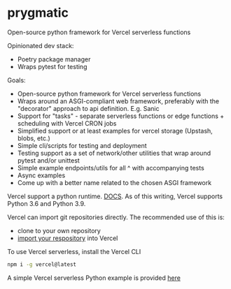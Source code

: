 # prygmatic

Open-source python framework for Vercel serverless functions

Opinionated dev stack:

- Poetry package manager
- Wraps pytest for testing

Goals:

- Open-source python framework for Vercel serverless functions
- Wraps around an ASGI-compliant web framework, preferably with the "decorator" approach to api definition. E.g. Sanic
- Support for "tasks" - separate serverless functions or edge functions + scheduling with Vercel CRON jobs
- Simplified support or at least examples for vercel storage (Upstash, blobs, etc.)
- Simple cli/scripts for testing and deployment
- Testing support as a set of network/other utilities that wrap around pytest and/or unittest
- Simple example endpoints/utils for all ^ with accompanying tests
- Async examples
- Come up with a better name related to the chosen ASGI framework

Vercel support a python runtime. [DOCS](https://vercel.com/docs/concepts/functions/serverless-functions/runtimes/python). As of this writing, Vercel supports Python 3.6 and Python 3.9.

Vercel can import git repositories directly. The recommended use of this is:

- clone to your own repository
- [import your respository](https://vercel.com/docs/concepts/deployments/git) into Vercel

To use Vercel serverless, install the Vercel CLI

```bash
npm i -g vercel@latest
```

A simple Vercel serverless Python example is provided [here](https://vercel.com/docs/concepts/functions/serverless-functions/runtimes/python)
